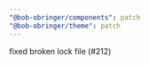 ```yaml
---
"@bob-obringer/components": patch
"@bob-obringer/theme": patch
---
```


fixed broken lock file (#212)
